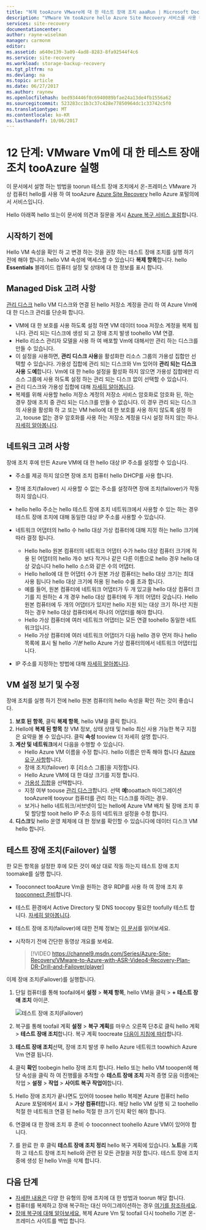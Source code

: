 ```yaml
---
title: "복제 tooAzure VMware에 대 한 테스트 장애 조치 aaaRun | Microsoft Docs"
description: "VMware Vm tooAzure hello Azure Site Recovery 서비스를 사용 하 여 복제에 대 한 테스트 장애 조치를 실행 하는 데 필요한 hello 단계를 요약 합니다."
services: site-recovery
documentationcenter: 
author: rayne-wiselman
manager: carmonm
editor: 
ms.assetid: a640e139-3a09-4ad8-8283-8fa92544f4c6
ms.service: site-recovery
ms.workload: storage-backup-recovery
ms.tgt_pltfrm: na
ms.devlang: na
ms.topic: article
ms.date: 06/27/2017
ms.author: raynew
ms.openlocfilehash: bed934446f0c6940089bfae24a13de4fb1556a62
ms.sourcegitcommit: 523283cc1b3c37c428e77850964dc1c33742c5f0
ms.translationtype: MT
ms.contentlocale: ko-KR
ms.lasthandoff: 10/06/2017
---
```

# <a name="step-12-run-a-test-failover-tooazure-for-vmware-vms"></a>12 단계: VMware Vm에 대 한 테스트 장애 조치 tooAzure 실행

이 문서에서 설명 하는 방법을 toorun 테스트 장애 조치에서 온-프레미스 VMware 가상 컴퓨터 hello를 사용 하 여 tooAzure [Azure Site Recovery](site-recovery-overview.md) hello Azure 포털의에서 서비스입니다.

Hello 아래쪽 hello 또는이 문서에 의견과 질문을 게시 [Azure 복구 서비스 포럼](https://social.msdn.microsoft.com/forums/azure/home?forum=hypervrecovmgr)합니다.


## <a name="before-you-start"></a>시작하기 전에

Hello VM 속성을 확인 하 고 변경 하는 것을 권장 하는 테스트 장애 조치를 실행 하기 전에 해야 합니다. hello VM 속성에 액세스할 수 있습니다 **복제 항목**합니다. hello **Essentials** 블레이드 컴퓨터 설정 및 상태에 대 한 정보를 표시 합니다.

## <a name="managed-disk-considerations"></a>Managed Disk 고려 사항

[관리 디스크](../virtual-machines/windows/managed-disks-overview.md) hello VM 디스크와 연결 된 hello 저장소 계정을 관리 하 여 Azure Vm에 대 한 디스크 관리를 단순화 합니다. 

- VM에 대 한 보호를 사용 하도록 설정 하면 VM 데이터 tooa 저장소 계정을 복제 됩니다. 관리 되는 디스크에 생성 되 고 장애 조치 발생 toohello VM 연결.
- Hello 리소스 관리자 모델을 사용 하 여 배포할 Vm에 대해서만 관리 하는 디스크를 만들 수 있습니다.  
- 이 설정을 사용하면, **관리 디스크 사용**을 활성화한 리소스 그룹의 가용성 집합만 선택할 수 있습니다. 가용성 집합에 관리 되는 디스크와 Vm 있어야 **관리 되는 디스크 사용** 도**예**합니다. Vm에 대 한 hello 설정을 활성화 하지 않으면 가용성 집합에만 리소스 그룹에 사용 하도록 설정 하는 관리 되는 디스크 없이 선택할 수 있습니다.
- 관리 디스크와 가용성 집합에 대해 [자세히 알아봅니다](https://docs.microsoft.com/azure/virtual-machines/windows/manage-availability#use-managed-disks-for-vms-in-an-availability-set).
- 복제를 위해 사용할 hello 저장소 계정의 저장소 서비스 암호화로 암호화 된, 하는 경우 장애 조치 중 관리 되는 디스크를 만들 수 없습니다. 이 경우 관리 되는 디스크의 사용을 활성화 하 고 또는 VM hello에 대 한 보호를 사용 하지 않도록 설정 하 고, toouse 없는 경우 암호화를 사용 하는 저장소 계정을 다시 설정 하지 않는 하나. [자세히 알아봅니다](https://docs.microsoft.com/azure/storage/storage-managed-disks-overview#managed-disks-and-encryption).


## <a name="network-considerations"></a>네트워크 고려 사항

장애 조치 후에 만든 Azure VM에 대 한 hello 대상 IP 주소를 설정할 수 있습니다.

- 주소를 제공 하지 않으면 장애 조치 컴퓨터 hello DHCP를 사용 합니다.
- 장애 조치(failover) 시 사용할 수 없는 주소를 설정하면 장애 조치(failover)가 작동하지 않습니다.
- hello hello 주소는 hello 테스트 장애 조치 네트워크에서 사용할 수 있는 하는 경우 테스트 장애 조치에 대해 동일한 대상 IP 주소를 사용할 수 있습니다.
- 네트워크 어댑터의 hello 수 hello 대상 가상 컴퓨터에 대해 지정 하는 hello 크기에 따라 결정 됩니다.

     - Hello hello 원본 컴퓨터의 네트워크 어댑터 수가 hello 대상 컴퓨터 크기에 허용 된 어댑터의 hello 개수 보다 작거나 같은 다른 이름으로 hello 경우 hello 대상 갖습니다 hello hello 소스와 같은 수의 어댑터.
     - Hello hello에 대 한 어댑터 수가 원본 가상 컴퓨터는 hello 대상 크기는 최대 사용 됩니다 hello 대상 크기에 허용 된 hello 수를 초과 합니다.
     - 예를 들어, 원본 컴퓨터에 네트워크 어댑터가 두 개 있고을 hello 대상 컴퓨터 크기를 지 원하는 4 개 경우 hello 대상 컴퓨터에 두 개의 어댑터 갖습니다. Hello 원본 컴퓨터에 두 개의 어댑터가 있지만 hello 지원 되는 대상 크기 하나만 지원 하는 경우 hello 대상 컴퓨터에서 하나의 어댑터를 해야 합니다.     
   - Hello 가상 컴퓨터에 여러 네트워크 어댑터는 모든 연결 toohello 동일한 네트워크입니다.
   - Hello 가상 컴퓨터에 여러 네트워크 어댑터가 다음 hello 경우 먼저 하나 hello 목록에 표시 될 hello *기본* hello Azure 가상 컴퓨터의에서 네트워크 어댑터입니다.
 - IP 주소를 지정하는 방법에 대해 [자세히 알아봅니다](vmware-walkthrough-network.md).



## <a name="view-and-modify-vm-settings"></a>VM 설정 보기 및 수정

장애 조치를 실행 하기 전에 hello 원본 컴퓨터의 hello 속성을 확인 하는 것이 좋습니다.

1. **보호 된 항목**, 클릭 **복제 항목**, hello VM을 클릭 합니다.
2. Hello에 **복제 된 항목** 창 VM 정보, 상태 상태 및 hello 최신 사용 가능한 복구 지점은 요약을 볼 수 있습니다. 클릭 **속성** tooview 더 자세히 설명 합니다.
3. **계산 및 네트워크**에서 다음을 수행할 수 있습니다.
    - Hello Azure VM 이름을 수정 합니다. hello 이름은 만족 해야 합니다 [Azure 요구 사항](site-recovery-support-matrix-to-azure.md#failed-over-azure-vm-requirements)합니다.
    - 장애 조치(failover) 후 [리소스 그룹]을 지정합니다.
    - Hello Azure VM에 대 한 대상 크기를 지정 합니다.
    - [가용성 집합](../virtual-machines/windows/tutorial-availability-sets.md)을 선택합니다.
    - 지정 여부 toouse [관리 디스크](#managed-disk-considerations)합니다. 선택 **예**tooattach 마이그레이션 tooAzure에 tooyour 컴퓨터를 관리 하는 디스크를 하려는 경우.
    - 보거나 hello 네트워크/서브넷이 있는 hello에 Azure VM 배치 될 장애 조치 후 및 할당할 tooit hello IP 주소 등의 네트워크 설정을 수정 합니다.
4. **디스크**및 hello 운영 체제에 대 한 정보를 확인할 수 있습니다에 데이터 디스크 VM hello 합니다.

## <a name="run-a-test-failover"></a>테스트 장애 조치(Failover) 실행

한 모든 항목을 설정한 후에 모든 것이 예상 대로 작동 하는지 테스트 장애 조치 toomake를 실행 합니다.

- Tooconnect tooAzure Vm을 원하는 경우 RDP를 사용 하 여 장애 조치 후 [tooconnect 준비](site-recovery-test-failover-to-azure.md#prepare-to-connect-to-azure-vms-after-failover)합니다.
 - 테스트 환경에서 Active Directory 및 DNS toocopy 필요한 toofully 테스트 합니다. [자세히 알아봅니다](site-recovery-active-directory.md#test-failover-considerations).
 - 테스트 장애 조치(failover)에 대한 전체 정보는 [이 문서](site-recovery-test-failover-to-azure.md)를 읽어보세요.
- 시작하기 전에 간단한 동영상 개요를 보세요.


     >[!VIDEO https://channel9.msdn.com/Series/Azure-Site-Recovery/VMware-to-Azure-with-ASR-Video4-Recovery-Plan-DR-Drill-and-Failover/player]


이제 장애 조치(Failover)를 실행합니다.

1. 단일 컴퓨터를 통해 toofail에서 **설정** > **복제 항목**, hello VM을 클릭 > **+ 테스트 장애 조치** 아이콘.

    ![테스트 장애 조치(Failover)](./media/vmware-walkthrough-test-failover/test-failover.png)

2. 복구를 통해 toofail 계획 **설정** > **복구 계획**를 마우스 오른쪽 단추로 클릭 hello 계획 > **테스트 장애 조치**합니다. 복구 계획 toocreate [다음이 지침에 따라](site-recovery-create-recovery-plans.md)합니다.  

3. **테스트 장애 조치**선택, 장애 조치 발생 후 hello Azure 네트워크 toowhich Azure Vm 연결 됩니다.

4. 클릭 **확인** toobegin hello 장애 조치 합니다. Hello 또는 hello VM tooopen에 해당 속성을 클릭 하 여 진행률을 추적할 수 **테스트 장애 조치** 자격 증명 모음 이름에는 작업 > **설정** > **작업**  >  **사이트 복구 작업이**합니다.

5. Hello 장애 조치가 끝나면도 있어야 toosee hello 복제본 Azure 컴퓨터 hello Azure 포털에에서 표시 > **가상 컴퓨터**합니다. 해당 hello VM 실행 되 고 toohello 적절 한 네트워크 연결 된 hello 적절 한 크기 인지 확인 해야 합니다.

6. 연결에 대 한 장애 조치 후 준비 수 tooconnect toohello Azure VM이 있어야 합니다.

7. 를 완료 한 후 클릭 **테스트 장애 조치 정리** hello 복구 계획에 있습니다. **노트**을 기록 하 고 테스트 장애 조치 hello와 관련 된 모든 관찰을 저장 합니다. 테스트 장애 조치 중에 생성 된 hello Vm을 삭제 합니다.



## <a name="next-steps"></a>다음 단계

- [자세한 내용은](site-recovery-failover.md) 다양 한 유형의 장애 조치에 대 한 방법과 toorun 해당 합니다.
- 컴퓨터를 복제하고 장애 복구하는 대신 마이그레이션하는 경우 [여기를 참조하세요](site-recovery-migrate-to-azure.md#migrate-on-premises-vms-and-physical-servers).
- [장애 복구에 대해 알아보세요](site-recovery-failback-azure-to-vmware.md), 복제 Azure Vm 및 toofail 다시 toohello 기본 온-프레미스 사이트를 백업 합니다.
